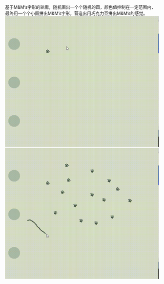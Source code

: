 基于M&M‘s字形的轮廓，随机画出一个个随机的圆，颜色值控制在一定范围内，最终用一个个小圆拼出M&M’s字形，营造出用巧克力豆拼出M&M’s的感觉。
![](https://github.com/yiyiying/work/blob/main/%E5%9B%BE%E7%89%87/%E7%AC%AC%E4%BA%94%E6%AC%A1%E4%BD%9C%E4%B8%9A%2000_00_03-00_00_10.gif)
![](https://github.com/yiyiying/work/blob/main/%E5%9B%BE%E7%89%87/%E7%AC%AC%E4%BA%94%E6%AC%A1%E4%BD%9C%E4%B8%9A%2000_00_16-00_00_22.gif)
